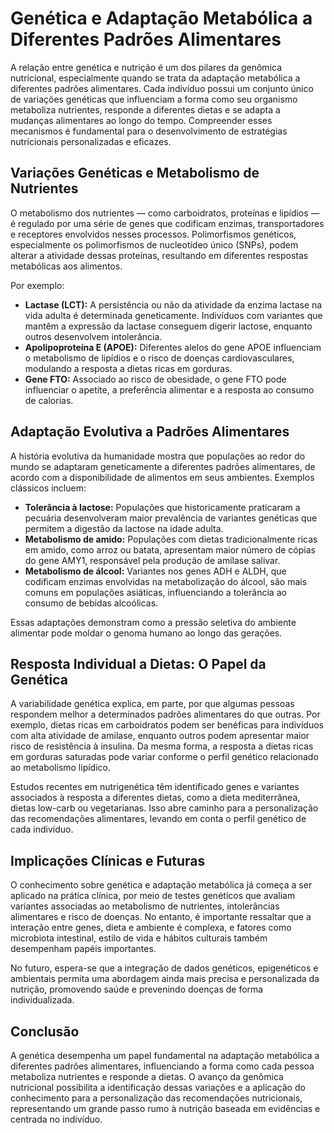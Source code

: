 
# Genética e Adaptação Metabólica a Diferentes Padrões Alimentares

A relação entre genética e nutrição é um dos pilares da genômica nutricional, especialmente quando se trata da adaptação metabólica a diferentes padrões alimentares. Cada indivíduo possui um conjunto único de variações genéticas que influenciam a forma como seu organismo metaboliza nutrientes, responde a diferentes dietas e se adapta a mudanças alimentares ao longo do tempo. Compreender esses mecanismos é fundamental para o desenvolvimento de estratégias nutricionais personalizadas e eficazes.

## Variações Genéticas e Metabolismo de Nutrientes

O metabolismo dos nutrientes — como carboidratos, proteínas e lipídios — é regulado por uma série de genes que codificam enzimas, transportadores e receptores envolvidos nesses processos. Polimorfismos genéticos, especialmente os polimorfismos de nucleotídeo único (SNPs), podem alterar a atividade dessas proteínas, resultando em diferentes respostas metabólicas aos alimentos.

Por exemplo:

- **Lactase (LCT):** A persistência ou não da atividade da enzima lactase na vida adulta é determinada geneticamente. Indivíduos com variantes que mantêm a expressão da lactase conseguem digerir lactose, enquanto outros desenvolvem intolerância.
- **Apolipoproteína E (APOE):** Diferentes alelos do gene APOE influenciam o metabolismo de lipídios e o risco de doenças cardiovasculares, modulando a resposta a dietas ricas em gorduras.
- **Gene FTO:** Associado ao risco de obesidade, o gene FTO pode influenciar o apetite, a preferência alimentar e a resposta ao consumo de calorias.

## Adaptação Evolutiva a Padrões Alimentares

A história evolutiva da humanidade mostra que populações ao redor do mundo se adaptaram geneticamente a diferentes padrões alimentares, de acordo com a disponibilidade de alimentos em seus ambientes. Exemplos clássicos incluem:

- **Tolerância à lactose:** Populações que historicamente praticaram a pecuária desenvolveram maior prevalência de variantes genéticas que permitem a digestão da lactose na idade adulta.
- **Metabolismo de amido:** Populações com dietas tradicionalmente ricas em amido, como arroz ou batata, apresentam maior número de cópias do gene AMY1, responsável pela produção de amilase salivar.
- **Metabolismo de álcool:** Variantes nos genes ADH e ALDH, que codificam enzimas envolvidas na metabolização do álcool, são mais comuns em populações asiáticas, influenciando a tolerância ao consumo de bebidas alcoólicas.

Essas adaptações demonstram como a pressão seletiva do ambiente alimentar pode moldar o genoma humano ao longo das gerações.

## Resposta Individual a Dietas: O Papel da Genética

A variabilidade genética explica, em parte, por que algumas pessoas respondem melhor a determinados padrões alimentares do que outras. Por exemplo, dietas ricas em carboidratos podem ser benéficas para indivíduos com alta atividade de amilase, enquanto outros podem apresentar maior risco de resistência à insulina. Da mesma forma, a resposta a dietas ricas em gorduras saturadas pode variar conforme o perfil genético relacionado ao metabolismo lipídico.

Estudos recentes em nutrigenética têm identificado genes e variantes associados à resposta a diferentes dietas, como a dieta mediterrânea, dietas low-carb ou vegetarianas. Isso abre caminho para a personalização das recomendações alimentares, levando em conta o perfil genético de cada indivíduo.

## Implicações Clínicas e Futuras

O conhecimento sobre genética e adaptação metabólica já começa a ser aplicado na prática clínica, por meio de testes genéticos que avaliam variantes associadas ao metabolismo de nutrientes, intolerâncias alimentares e risco de doenças. No entanto, é importante ressaltar que a interação entre genes, dieta e ambiente é complexa, e fatores como microbiota intestinal, estilo de vida e hábitos culturais também desempenham papéis importantes.

No futuro, espera-se que a integração de dados genéticos, epigenéticos e ambientais permita uma abordagem ainda mais precisa e personalizada da nutrição, promovendo saúde e prevenindo doenças de forma individualizada.

## Conclusão

A genética desempenha um papel fundamental na adaptação metabólica a diferentes padrões alimentares, influenciando a forma como cada pessoa metaboliza nutrientes e responde a dietas. O avanço da genômica nutricional possibilita a identificação dessas variações e a aplicação do conhecimento para a personalização das recomendações nutricionais, representando um grande passo rumo à nutrição baseada em evidências e centrada no indivíduo.
```
